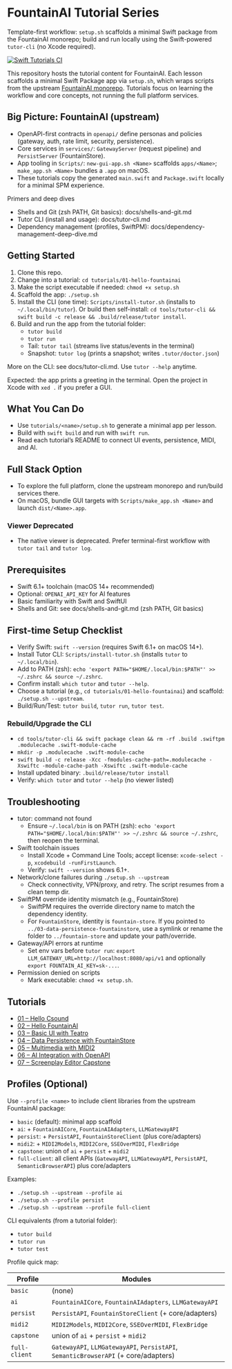 # FountainAI Tutorial Series

Template-first workflow: `setup.sh` scaffolds a minimal Swift package from the FountainAI monorepo; build and run locally using the Swift-powered `tutor-cli` (no Xcode required).

[![Swift Tutorials CI](https://github.com/Fountain-Coach/tutor/actions/workflows/swift-ci.yml/badge.svg)](https://github.com/Fountain-Coach/tutor/actions/workflows/swift-ci.yml)

This repository hosts the tutorial content for FountainAI. Each lesson scaffolds a minimal Swift Package app via `setup.sh`, which wraps scripts from the upstream [FountainAI monorepo](https://github.com/Fountain-Coach/the-fountainai). Tutorials focus on learning the workflow and core concepts, not running the full platform services.

## Big Picture: FountainAI (upstream)
- OpenAPI-first contracts in `openapi/` define personas and policies (gateway, auth, rate limit, security, persistence).
- Core services in `services/`: `GatewayServer` (request pipeline) and `PersistServer` (FountainStore).
- App tooling in `Scripts/`: `new-gui-app.sh <Name>` scaffolds `apps/<Name>`; `make_app.sh <Name>` bundles a `.app` on macOS.
- These tutorials copy the generated `main.swift` and `Package.swift` locally for a minimal SPM experience.

Primers and deep dives
- Shells and Git (zsh PATH, Git basics): docs/shells-and-git.md
- Tutor CLI (install and usage): docs/tutor-cli.md
- Dependency management (profiles, SwiftPM): docs/dependency-management-deep-dive.md

## Getting Started

1. Clone this repo.
2. Change into a tutorial: `cd tutorials/01-hello-fountainai`
3. Make the script executable if needed: `chmod +x setup.sh`
4. Scaffold the app: `./setup.sh`
5. Install the CLI (one time): `Scripts/install-tutor.sh` (installs to `~/.local/bin/tutor`). Or build then self-install: `cd tools/tutor-cli && swift build -c release && .build/release/tutor install`.
6. Build and run the app from the tutorial folder:
   - `tutor build`
   - `tutor run`
   - Tail: `tutor tail` (streams live status/events in the terminal)
   - Snapshot: `tutor log` (prints a snapshot; writes `.tutor/doctor.json`)

More on the CLI: see docs/tutor-cli.md. Use `tutor --help` anytime.

Expected: the app prints a greeting in the terminal. Open the project in Xcode with `xed .` if you prefer a GUI.

## What You Can Do

- Use `tutorials/<name>/setup.sh` to generate a minimal app per lesson.
- Build with `swift build` and run with `swift run`.
- Read each tutorial’s README to connect UI events, persistence, MIDI, and AI.

## Full Stack Option

- To explore the full platform, clone the upstream monorepo and run/build services there.
- On macOS, bundle GUI targets with `Scripts/make_app.sh <Name>` and launch `dist/<Name>.app`.

### Viewer Deprecated

- The native viewer is deprecated. Prefer terminal-first workflow with `tutor tail` and `tutor log`.

## Prerequisites

- Swift 6.1+ toolchain (macOS 14+ recommended)
- Optional: `OPENAI_API_KEY` for AI features
- Basic familiarity with Swift and SwiftUI
- Shells and Git: see docs/shells-and-git.md (zsh PATH, Git basics)

## First-time Setup Checklist

- Verify Swift: `swift --version` (requires Swift 6.1+ on macOS 14+).
- Install Tutor CLI: `Scripts/install-tutor.sh` (installs `tutor` to `~/.local/bin`).
- Add to PATH (zsh): `echo 'export PATH="$HOME/.local/bin:$PATH"' >> ~/.zshrc && source ~/.zshrc`.
- Confirm install: `which tutor` and `tutor --help`.
- Choose a tutorial (e.g., `cd tutorials/01-hello-fountainai`) and scaffold: `./setup.sh --upstream`.
- Build/Run/Test: `tutor build`, `tutor run`, `tutor test`.

### Rebuild/Upgrade the CLI

- `cd tools/tutor-cli && swift package clean && rm -rf .build .swiftpm .modulecache .swift-module-cache`
- `mkdir -p .modulecache .swift-module-cache`
- `swift build -c release -Xcc -fmodules-cache-path=.modulecache -Xswiftc -module-cache-path -Xswiftc .swift-module-cache`
- Install updated binary: `.build/release/tutor install`
- Verify: `which tutor` and `tutor --help` (no viewer listed)

## Troubleshooting

- tutor: command not found
  - Ensure `~/.local/bin` is on PATH (zsh): `echo 'export PATH="$HOME/.local/bin:$PATH"' >> ~/.zshrc && source ~/.zshrc`, then reopen the terminal.
- Swift toolchain issues
  - Install Xcode + Command Line Tools; accept license: `xcode-select -p`, `xcodebuild -runFirstLaunch`.
  - Verify: `swift --version` shows 6.1+.
- Network/clone failures during `./setup.sh --upstream`
  - Check connectivity, VPN/proxy, and retry. The script resumes from a clean temp dir.
- SwiftPM override identity mismatch (e.g., FountainStore)
  - SwiftPM requires the override directory name to match the dependency identity.
  - For `FountainStore`, identity is `fountain-store`. If you pointed to `../03-data-persistence-fountainstore`, use a symlink or rename the folder to `../fountain-store` and update your path/override.
- Gateway/API errors at runtime
  - Set env vars before `tutor run`: `export LLM_GATEWAY_URL=http://localhost:8080/api/v1` and optionally `export FOUNTAIN_AI_KEY=sk-...`.
- Permission denied on scripts
  - Mark executable: `chmod +x setup.sh`.

## Tutorials

- [01 – Hello Csound](tutorials/01-hello-csound/README.md)
- [02 – Hello FountainAI](tutorials/01-hello-fountainai/README.md)
- [03 – Basic UI with Teatro](tutorials/02-basic-ui-teatro/README.md)
- [04 – Data Persistence with FountainStore](tutorials/03-data-persistence-fountainstore/README.md)
- [05 – Multimedia with MIDI2](tutorials/04-multimedia-midi2/README.md)
- [06 – AI Integration with OpenAPI](tutorials/05-ai-integration-openapi/README.md)
- [07 – Screenplay Editor Capstone](tutorials/06-screenplay-editor-capstone/README.md)
## Profiles (Optional)

Use `--profile <name>` to include client libraries from the upstream FountainAI package:

- `basic` (default): minimal app scaffold
- `ai`: + `FountainAICore`, `FountainAIAdapters`, `LLMGatewayAPI`
- `persist`: + `PersistAPI`, `FountainStoreClient` (plus core/adapters)
- `midi2`: + `MIDI2Models`, `MIDI2Core`, `SSEOverMIDI`, `FlexBridge`
- `capstone`: union of `ai` + `persist` + `midi2`
- `full-client`: all client APIs (`GatewayAPI`, `LLMGatewayAPI`, `PersistAPI`, `SemanticBrowserAPI`) plus core/adapters

Examples:
- `./setup.sh --upstream --profile ai`
- `./setup.sh --profile persist`
- `./setup.sh --upstream --profile full-client`

CLI equivalents (from a tutorial folder):
- `tutor build`
- `tutor run`
- `tutor test`

Profile quick map:

| Profile      | Modules |
|--------------|---------|
| `basic`      | (none) |
| `ai`         | `FountainAICore`, `FountainAIAdapters`, `LLMGatewayAPI` |
| `persist`    | `PersistAPI`, `FountainStoreClient` (+ core/adapters) |
| `midi2`      | `MIDI2Models`, `MIDI2Core`, `SSEOverMIDI`, `FlexBridge` |
| `capstone`   | union of `ai` + `persist` + `midi2` |
| `full-client`| `GatewayAPI`, `LLMGatewayAPI`, `PersistAPI`, `SemanticBrowserAPI` (+ core/adapters) |
